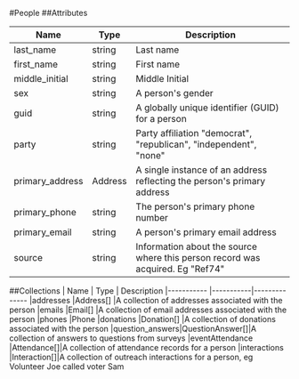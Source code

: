 #People
##Attributes

| Name          | Type      | Description
|-----------    |-----------|--------------
|last_name      |string     |Last name
|first_name     |string     |First name
|middle_initial |string     |Middle Initial
|sex            |string     |A person's gender
|guid           |string     |A globally unique identifier (GUID) for a person
|party          |string     |Party affiliation "democrat", "republican", "independent", "none"
|primary_address|Address    |A single instance of an address reflecting the person's primary address
|primary_phone  |string     |The person's primary phone number
|primary_email  |string     |A person's primary email address
|source         |string     |Information about the source where this person record was acquired.  Eg "Ref74"

##Collections
| Name          | Type      | Description
|-----------    |-----------|--------------
|addresses      |Address[]  |A collection of addresses associated with the person
|emails         |Email[]    |A collection of email addresses associated with the person
|phones         |Phone
|donations      |Donation[] |A collection of donations associated with the person
|question_answers|QuestionAnswer[]|A collection of answers to questions from surveys
|eventAttendance |Attendance[]|A collection of attendance records for a person
|interactions   |Interaction[]|A collection of outreach interactions for a person, eg Volunteer Joe called voter Sam


